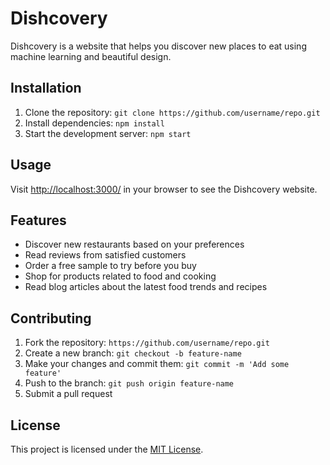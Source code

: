 # Dishcovery

Dishcovery is a website that helps you discover new places to eat using machine learning and beautiful design.

## Installation

1. Clone the repository: `git clone https://github.com/username/repo.git`
2. Install dependencies: `npm install`
3. Start the development server: `npm start`

## Usage

Visit [http://localhost:3000/](http://localhost:3000/) in your browser to see the Dishcovery website.

## Features

- Discover new restaurants based on your preferences
- Read reviews from satisfied customers
- Order a free sample to try before you buy
- Shop for products related to food and cooking
- Read blog articles about the latest food trends and recipes

## Contributing

1. Fork the repository: `https://github.com/username/repo.git`
2. Create a new branch: `git checkout -b feature-name`
3. Make your changes and commit them: `git commit -m 'Add some feature'`
4. Push to the branch: `git push origin feature-name`
5. Submit a pull request

## License

This project is licensed under the [MIT License](https://opensource.org/licenses/MIT).
